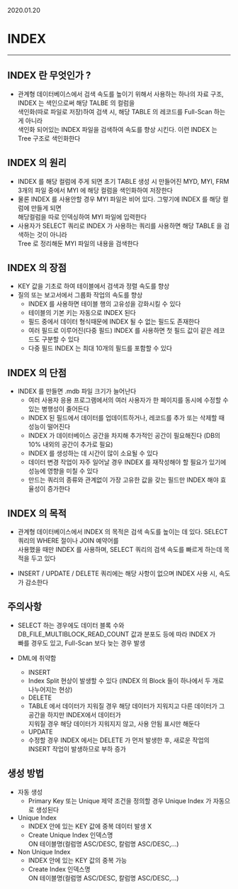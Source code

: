2020.01.20   

# INDEX
---------------------------------------------------------------------

## INDEX 란 무엇인가 ?
 - 관계형 데이터베이스에서 검색 속도를 높이기 위해서 사용하는 하나의 자료 구조, INDEX 는 색인으로써 해당 TALBE 의 컬럼을   
   색인화(따로 파일로 저장)하여 검색 시, 해당 TABLE 의 레코드를 Full-Scan 하는게 아니라   
   색인화 되어있는 INDEX 파일을 검색하여 속도를 향상 시킨다. 이런 INDEX 는 Tree 구조로 색인화한다
   
## INDEX 의 원리
 - INDEX 를 해당 컬럼에 주게 되면 초기 TABLE 생성 시 만들어진 MYD, MYI, FRM 3개의 파일 중에서 MYI 에 해당 컬럼을 색인화하여 저장한다
 - 물론 INDEX 를 사용안할 경우 MYI 파일은 비어 있다. 그렇기에 INDEX 를 해당 컬럼에 만들게 되면   
   해당컬럼을 따로 인덱싱하여 MYI 파일에 입력한다
 - 사용자가 SELECT 쿼리로 INDEX 가 사용하는 쿼리를 사용하면 해당 TABLE 을 검색하는 것이 아니라   
   Tree 로 정리해둔 MYI 파일의 내용을 검색한다

## INDEX 의 장점
 - KEY 값을 기초로 하여 테이블에서 검색과 정렬 속도를 향상
 - 질의 또는 보고서에서 그룹화 작업의 속도를 향상
   + INDEX 를 사용하면 테이블 행의 고유성을 강화시킬 수 있다
   + 테이블의 기본 키는 자동으로 INDEX 된다
   + 필드 중에서 데이터 형식때문에 INDEX 될 수 없는 필드도 존재한다
   + 여러 필드로 이루어진(다중 필드) INDEX 를 사용하면 첫 필드 값이 같은 레코드도 구분할 수 있다
   + 다중 필드 INDEX 는 최대 10개의 필드를 포함할 수 있다
   
## INDEX 의 단점
 - INDEX 를 만들면 .mdb 파일 크기가 늘어난다
   + 여러 사용자 응용 프로그램에서의 여러 사용자가 한 페이지를 동시에 수정할 수 있는 병행성이 줄어든다
   + INDEX 된 필드에서 데이터를 업데이트하거나, 레코드를 추가 또는 삭제할 때 성능이 떨어진다
   + INDEX 가 데이터베이스 공간을 차지해 추가적인 공간이 필요해진다 (DB의 10% 내외의 공간이 추가로 필요)
   + INDEX 를 생성하는 데 시간이 많이 소요될 수 있다
   + 데이터 변경 작업이 자주 일어날 경우 INDEX 를 재작성해야 할 필요가 있기에 성능에 영향을 미칠 수 있다
   * 만드는 쿼리의 종류와 관계없이 가장 고유한 값을 갖는 필드만 INDEX 해야 효율성이 증가한다
   
## INDEX 의 목적
 - 관계형 데이터베이스에서 INDEX 의 목적은 검색 속도를 높이는 데 있다. SELECT 쿼리의 WHERE 절이나 JOIN 예약어를   
   사용했을 때만 INDEX 를 사용하며, SELECT 쿼리의 검색 속도를 빠르게 하는데 목적을 두고 있다
 * INSERT / UPDATE / DELETE 쿼리에는 해당 사항이 없으며 INDEX 사용 시, 속도가 감소한다
 
## 주의사항
 - SELECT 하는 경우에도 데이터 블록 수와 DB_FILE_MULTIBLOCK_READ_COUNT 값과 분포도 등에 따라 INDEX 가   
   빠를 경우도 있고, Full-Scan 보다 늦는 경우 발생
 - DML에 취약함
   + INSERT
   * Index Split 현상이 발생할 수 있다 (INDEX 의 Block 들이 하나에서 두 개로 나누어지는 현상)
   
   + DELETE
   * TABLE 에서 데이터가 지워질 경우 해당 데이터가 지워지고 다른 데이터가 그 공간을 하지만 INDEX에서 데이터가   
     지워질 경우 해당 데이터가 지워지지 않고, 사용 안됨 표시만 해둔다
     
   + UPDATE
   * 수정할 경우 INDEX 에서는 DELETE 가 먼저 발생한 후, 새로운 작업의 INSERT 작업이 발생하므로 부하 증가
   
## 생성 방법
 - 자동 생성
   + Primary Key 또는 Unique 제약 조건을 정의할 경우 Unique Index 가 자동으로 생성된다
 - Unique Index
   + INDEX 안에 있는 KEY 값에 중복 데이터 발생 X
   * Create Unique Index 인덱스명   
     ON 테이블명(컬럼명 ASC/DESC, 칼럼명 ASC/DESC,...)
 - Non Unique Index
   + INDEX 안에 있는 KEY 값의 중복 가능
   * Create Index 인덱스명   
     ON 테이블명(컬럼명 ASC/DESC, 칼럼명 ASC/DESC,...)
